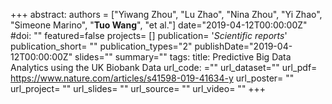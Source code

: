 +++
abstract: 
authors = ["Yiwang Zhou", "Lu Zhao", "Nina Zhou", "Yi Zhao", "Simeone Marino", "**Tuo Wang**", "et al."]
date="2019-04-12T00:00:00Z"
#doi: ""
featured=false
projects= []
publication= '*Scientific reports*'
publication_short= ""
publication_types="2"
publishDate="2019-04-12T00:00:00Z"
slides=""
summary="" 
tags:
title: Predictive Big Data Analytics using the UK Biobank Data
url_code: =""
url_dataset=""
url_pdf= https://www.nature.com/articles/s41598-019-41634-y
url_poster= ""
url_project= ""
url_slides= ""
url_source= ""
url_video= ""
+++

